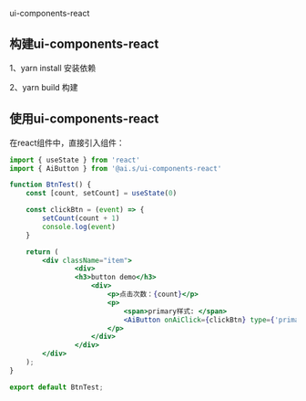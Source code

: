 ui-components-react

## 构建ui-components-react

1、yarn install   安装依赖

2、yarn build 构建

## 使用ui-components-react

在react组件中，直接引入组件：

```jsx
import { useState } from 'react'
import { AiButton } from '@ai.s/ui-components-react'

function BtnTest() {
    const [count, setCount] = useState(0)

    const clickBtn = (event) => {
        setCount(count + 1)
        console.log(event)
    }

    return (
        <div className="item">
		        <div>
                <h3>button demo</h3>
                    <div>
                        <p>点击次数：{count}</p>
                        <p>
                            <span>primary样式: </span>
                            <AiButton onAiClick={clickBtn} type={'primary'}>Primary Btn</AiButton>
                        </p>
                    </div>
        		</div>
        </div>
    );
}

export default BtnTest;
```